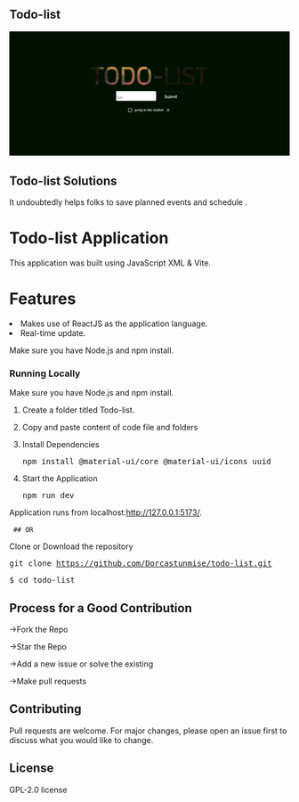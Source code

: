 ## Todo-list 

  ![s2](./public/Screenshot%20(180).png)

## Todo-list Solutions
It undoubtedly helps  folks to save planned events and schedule .

# Todo-list Application
  This application was built using JavaScript XML & Vite.
  
# Features
  <li>Makes use of ReactJS as the application language.</li> 
  <li>Real-time update.</li>


Make sure you have Node.js and npm install.
### Running Locally

Make sure you have Node.js and npm install.

  1.  Create a folder titled Todo-list.
  
  2. Copy and paste content of code file and folders

  3. Install Dependencies
      <pre>npm install @material-ui/core @material-ui/icons uuid </pre>
      
  4. Start the Application
     <pre>npm run dev</pre>
  Application runs from localhost:http://127.0.0.1:5173/.

     ## OR
   Clone or Download the repository 
    <pre>git clone https://github.com/Dorcastunmise/todo-list.git </pre>
    <pre>$ cd todo-list </pre>

## Process for a Good Contribution
->Fork the Repo

->Star the Repo

->Add a new issue or solve the existing

->Make pull requests

## Contributing
Pull requests are welcome. For major changes, please open an issue first to discuss what you would like to change.

## License
 GPL-2.0 license